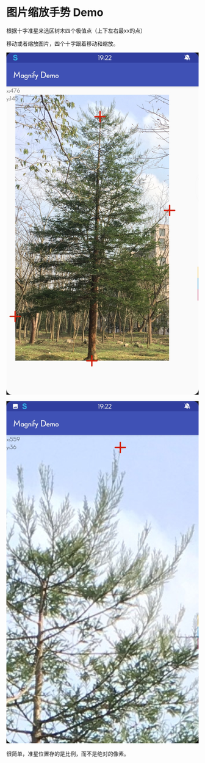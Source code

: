 图片缩放手势 Demo
===

根据十字准星来选区树木四个极值点（上下左右最xx的点）

移动或者缩放图片，四个十字跟着移动和缩放。

![Screenshot_20190227-192229](README.assets/Screenshot_20190227-192229.jpg)

![Screenshot_20190227-192257](README.assets/Screenshot_20190227-192257.jpg)

很简单，准星位置存的是比例，而不是绝对的像素。